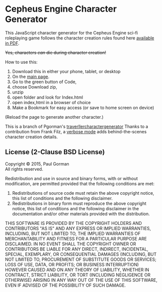 # Cepheus Engine Character Generator #

This JavaScript character generator for the Cepheus Engine sci-fi roleplaying game follows the character creation rules found here [available in PDF](https://www.drivethrurpg.com/product/186894/Cepheus-Engine-System-Reference-Document ).

~~Yes, characters _can_ die during character creation!~~

How to use this: 
1. Download this in either your phone, tablet, or desktop
2. On the [main page](https://github.com/justinaquino/travellercharactergenerator/tree/cepheus-engine-character-generator).
3. Go to the green button of Code, 
4. choose Download zip,
5. unzip 
6. open folder and look for Index.html
7. open index,html in a browser of choice
8. Make a Bookmark for easy access (or save to home screen on device)

(Reload the page to generate another character.)

This is a branch of Pgorman's [traverllercharactergenerator](https://github.com/pgorman/travellercharactergenerator)
Thanks to a contribution from Frank Filz, a [verbose mode](https://devilghost.com/software/travellercharacter/index.html?history=verbose) adds behind-the-scenes character creation details.

## License (2-Clause BSD License) ##

Copyright © 2015, Paul Gorman  
All rights reserved.

Redistribution and use in source and binary forms, with or without modification, are permitted provided that the following conditions are met:

1. Redistributions of source code must retain the above copyright notice, this list of conditions and the following disclaimer.
2. Redistributions in binary form must reproduce the above copyright notice, this list of conditions and the following disclaimer in the documentation and/or other materials provided with the distribution.

THIS SOFTWARE IS PROVIDED BY THE COPYRIGHT HOLDERS AND CONTRIBUTORS "AS IS" AND ANY EXPRESS OR IMPLIED WARRANTIES, INCLUDING, BUT NOT LIMITED TO, THE IMPLIED WARRANTIES OF MERCHANTABILITY AND FITNESS FOR A PARTICULAR PURPOSE ARE DISCLAIMED. IN NO EVENT SHALL THE COPYRIGHT OWNER OR CONTRIBUTORS BE LIABLE FOR ANY DIRECT, INDIRECT, INCIDENTAL, SPECIAL, EXEMPLARY, OR CONSEQUENTIAL DAMAGES (INCLUDING, BUT NOT LIMITED TO, PROCUREMENT OF SUBSTITUTE GOODS OR SERVICES; LOSS OF USE, DATA, OR PROFITS; OR BUSINESS INTERRUPTION) HOWEVER CAUSED AND ON ANY THEORY OF LIABILITY, WHETHER IN CONTRACT, STRICT LIABILITY, OR TORT (INCLUDING NEGLIGENCE OR OTHERWISE) ARISING IN ANY WAY OUT OF THE USE OF THIS SOFTWARE, EVEN IF ADVISED OF THE POSSIBILITY OF SUCH DAMAGE.

